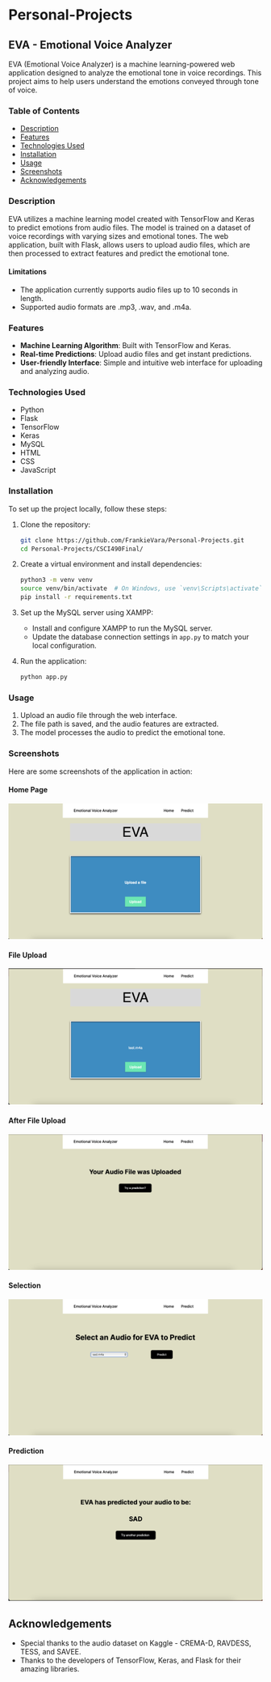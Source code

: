 # Personal-Projects

## EVA - Emotional Voice Analyzer

EVA (Emotional Voice Analyzer) is a machine learning-powered web application designed to analyze the emotional tone in voice recordings. This project aims to help users understand the emotions conveyed through tone of voice.

### Table of Contents
- [Description](#description)
- [Features](#features)
- [Technologies Used](#technologies-used)
- [Installation](#installation)
- [Usage](#usage)
- [Screenshots](#screenshots)
- [Acknowledgements](#acknowledgements)

### Description
EVA utilizes a machine learning model created with TensorFlow and Keras to predict emotions from audio files. The model is trained on a dataset of voice recordings with varying sizes and emotional tones. The web application, built with Flask, allows users to upload audio files, which are then processed to extract features and predict the emotional tone.

#### Limitations
- The application currently supports audio files up to 10 seconds in length.
- Supported audio formats are .mp3, .wav, and .m4a.

### Features
- **Machine Learning Algorithm**: Built with TensorFlow and Keras.
- **Real-time Predictions**: Upload audio files and get instant predictions.
- **User-friendly Interface**: Simple and intuitive web interface for uploading and analyzing audio.

### Technologies Used
- Python
- Flask
- TensorFlow
- Keras
- MySQL
- HTML
- CSS
- JavaScript

### Installation
To set up the project locally, follow these steps:

1. Clone the repository:
    ```bash
    git clone https://github.com/FrankieVara/Personal-Projects.git
    cd Personal-Projects/CSCI490Final/
    ```

2. Create a virtual environment and install dependencies:
    ```bash
    python3 -m venv venv
    source venv/bin/activate  # On Windows, use `venv\Scripts\activate`
    pip install -r requirements.txt
    ```

3. Set up the MySQL server using XAMPP:
    - Install and configure XAMPP to run the MySQL server.
    - Update the database connection settings in `app.py` to match your local configuration.

4. Run the application:
    ```bash
    python app.py
    ```

### Usage
1. Upload an audio file through the web interface.
2. The file path is saved, and the audio features are extracted.
3. The model processes the audio to predict the emotional tone.

### Screenshots
Here are some screenshots of the application in action:

#### Home Page
![Home Page](./screenshots/homepage.png)

#### File Upload
![File Upload](./screenshots/uploaded.png)

#### After File Upload
![After File Upload](./screenshots/transition.png)

#### Selection
![Selection](./screenshots/select.png)

#### Prediction
![Prediction](./screenshots/prediction_output.png)

## Acknowledgements
- Special thanks to the audio dataset on Kaggle - CREMA-D, RAVDESS, TESS, and SAVEE.
- Thanks to the developers of TensorFlow, Keras, and Flask for their amazing libraries.

